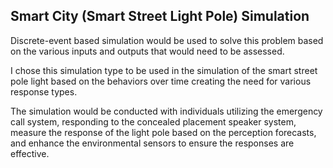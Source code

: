 ## Smart City (Smart Street Light Pole) Simulation

Discrete-event based simulation would be used to solve this problem based on the various inputs and outputs that would need to be assessed.

I chose this simulation type to be used in the simulation of the smart street pole light based on the behaviors over time creating the need for various response types.

The simulation would be conducted with individuals utilizing the emergency call system, responding to the concealed placement speaker system, measure the response of the light pole based on the perception forecasts, and enhance the environmental sensors to ensure the responses are effective.
